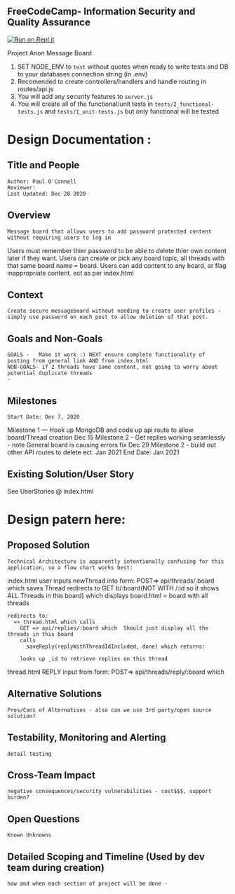 **FreeCodeCamp**- Information Security and Quality Assurance
------

[![Run on Repl.it](https://repl.it/badge/github/freeCodeCamp/boilerplate-project-messageboard)](https://repl.it/github/freeCodeCamp/boilerplate-project-messageboard)

Project Anon Message Board

1) SET NODE_ENV to `test` without quotes when ready to write tests and DB to your databases connection string (in .env)
2) Recomended to create controllers/handlers and handle routing in routes/api.js
3) You will add any security features to `server.js`
4) You will create all of the functional/unit tests in `tests/2_functional-tests.js` and `tests/1_unit-tests.js` but only functional will be tested


#  Design Documentation :

## Title and People
	Author: Paul O'Connell
	Reviewer:
	Last Updated: Dec 28 2020

## Overview
	Message board that allows users to add password protected content without requiring users to log in 
  Users must remember thier password to be able to delete thier own content later if they want.
  Users can create or pick any board topic, all threads with that same board name =  board.
  Users can add content to any board, or flag inappropriate content.
  ect as per index.html

## Context
	Create secure messageboard without needing to create user profiles - simply use password on each post to allow deletion of that post.
  
## Goals and Non-Goals
	GOALS -   Make it work :) NEXT ensure complete functionality of posting from general link AND from index.html
	NON-GOALS- if 2 threads have same content, not going to worry about potential duplicate threads
    -

## Milestones
	Start Date: Dec 7, 2020
  Milestone 1 — Hook up MongoDB and code up api route to allow board/Thread creation Dec 15
	Milestone 2 - Get replies working seamlessly - note General board is causing errors fix Dec 29
  Milestone 2 - build out other API routes to delete ect. Jan 2021
	End Date: Jan 2021

## Existing Solution/User Story
  See UserStories @ index.html
  
# Design patern here:
## Proposed Solution
	Technical Architecture is apparently intentionally confusing for this application, so a flow chart works best:
  index.html  user inputs newThread  into form: POST=> api/threads/:board  which saves Thread
    redirects to GET b/:board(NOT WITH /:id so it shows ALL Threads in this board)  which  displays board.html = board with all threads
    
    
    redirects to:
      => thread.html which calls
        GET => api/replies/:board which  Should just display all the threads in this board
        calls
          saveReply(replyWithThreadIdIncluded, done) which returns:
        
        looks up _id to retrieve replies on this thread
  thread.html REPLY input from form: POST=> api/threads/reply/:board which

## Alternative Solutions
	Pros/Cons of Alternatives - also can we use 3rd party/open source solution?

## Testability, Monitoring and Alerting
	detail testing 

## Cross-Team Impact
	negative consequences/security vulnerabilities - cost$$$, support burden?

## Open Questions
	Known Unknowns

## Detailed Scoping and Timeline (Used by dev team during creation)
	how and when each section of project will be done - 